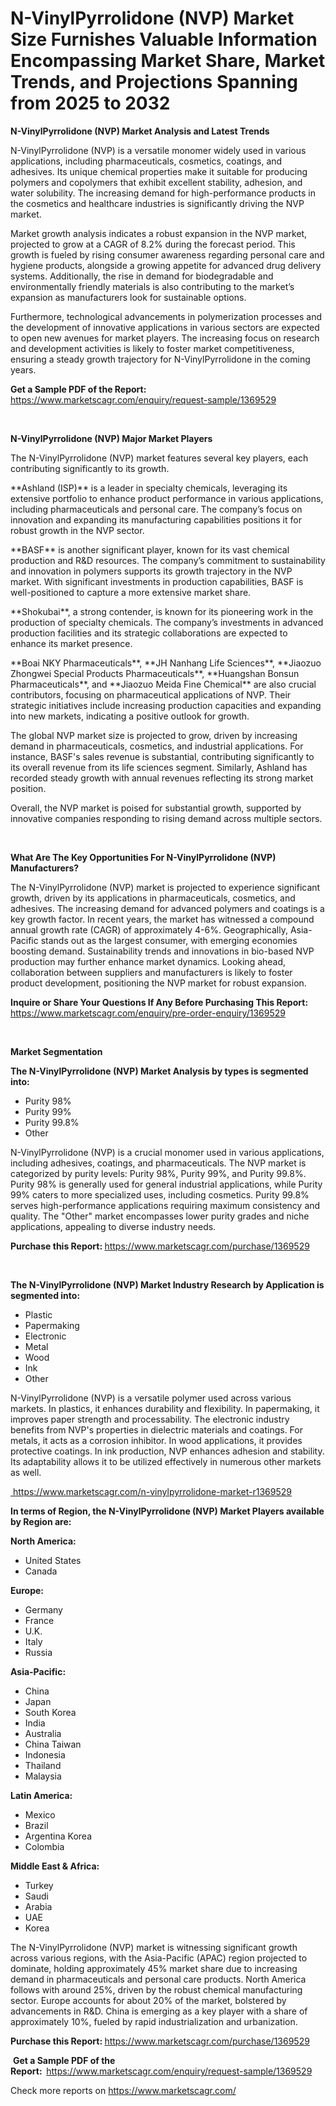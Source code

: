 <p><h1>N-VinylPyrrolidone (NVP) Market Size Furnishes Valuable Information Encompassing Market Share, Market Trends, and Projections Spanning from 2025 to 2032</h1></p><p><strong>N-VinylPyrrolidone (NVP) Market Analysis and Latest Trends</strong></p>
<p><p>N-VinylPyrrolidone (NVP) is a versatile monomer widely used in various applications, including pharmaceuticals, cosmetics, coatings, and adhesives. Its unique chemical properties make it suitable for producing polymers and copolymers that exhibit excellent stability, adhesion, and water solubility. The increasing demand for high-performance products in the cosmetics and healthcare industries is significantly driving the NVP market.</p><p>Market growth analysis indicates a robust expansion in the NVP market, projected to grow at a CAGR of 8.2% during the forecast period. This growth is fueled by rising consumer awareness regarding personal care and hygiene products, alongside a growing appetite for advanced drug delivery systems. Additionally, the rise in demand for biodegradable and environmentally friendly materials is also contributing to the market’s expansion as manufacturers look for sustainable options.</p><p>Furthermore, technological advancements in polymerization processes and the development of innovative applications in various sectors are expected to open new avenues for market players. The increasing focus on research and development activities is likely to foster market competitiveness, ensuring a steady growth trajectory for N-VinylPyrrolidone in the coming years.</p></p>
<p><strong>Get a Sample PDF of the Report:&nbsp;</strong> <a href="https://www.marketscagr.com/enquiry/request-sample/1369529?utm_campaign=3122&utm_medium=2&utm_source=Github&utm_content=ia&utm_term=22032025&utm_id=n-vinylpyrrolidone-nvp">https://www.marketscagr.com/enquiry/request-sample/1369529</a></p>
<p>&nbsp;</p>
<p><strong>N-VinylPyrrolidone (NVP) Major Market Players</strong></p>
<p><p>The N-VinylPyrrolidone (NVP) market features several key players, each contributing significantly to its growth. </p><p>**Ashland (ISP)** is a leader in specialty chemicals, leveraging its extensive portfolio to enhance product performance in various applications, including pharmaceuticals and personal care. The company’s focus on innovation and expanding its manufacturing capabilities positions it for robust growth in the NVP sector.</p><p>**BASF** is another significant player, known for its vast chemical production and R&D resources. The company’s commitment to sustainability and innovation in polymers supports its growth trajectory in the NVP market. With significant investments in production capabilities, BASF is well-positioned to capture a more extensive market share.</p><p>**Shokubai**, a strong contender, is known for its pioneering work in the production of specialty chemicals. The company’s investments in advanced production facilities and its strategic collaborations are expected to enhance its market presence.</p><p>**Boai NKY Pharmaceuticals**, **JH Nanhang Life Sciences**, **Jiaozuo Zhongwei Special Products Pharmaceuticals**, **Huangshan Bonsun Pharmaceuticals**, and **Jiaozuo Meida Fine Chemical** are also crucial contributors, focusing on pharmaceutical applications of NVP. Their strategic initiatives include increasing production capacities and expanding into new markets, indicating a positive outlook for growth.</p><p>The global NVP market size is projected to grow, driven by increasing demand in pharmaceuticals, cosmetics, and industrial applications. For instance, BASF's sales revenue is substantial, contributing significantly to its overall revenue from its life sciences segment. Similarly, Ashland has recorded steady growth with annual revenues reflecting its strong market position.</p><p>Overall, the NVP market is poised for substantial growth, supported by innovative companies responding to rising demand across multiple sectors.</p></p>
<p>&nbsp;</p>
<p><strong>What Are The Key Opportunities For N-VinylPyrrolidone (NVP) Manufacturers?</strong></p>
<p><p>The N-VinylPyrrolidone (NVP) market is projected to experience significant growth, driven by its applications in pharmaceuticals, cosmetics, and adhesives. The increasing demand for advanced polymers and coatings is a key growth factor. In recent years, the market has witnessed a compound annual growth rate (CAGR) of approximately 4-6%. Geographically, Asia-Pacific stands out as the largest consumer, with emerging economies boosting demand. Sustainability trends and innovations in bio-based NVP production may further enhance market dynamics. Looking ahead, collaboration between suppliers and manufacturers is likely to foster product development, positioning the NVP market for robust expansion.</p></p>
<p><strong>Inquire or Share Your Questions If Any Before Purchasing This Report:</strong> <a href="https://www.marketscagr.com/enquiry/pre-order-enquiry/1369529?utm_campaign=3122&utm_medium=2&utm_source=Github&utm_content=ia&utm_term=22032025&utm_id=n-vinylpyrrolidone-nvp">https://www.marketscagr.com/enquiry/pre-order-enquiry/1369529</a></p>
<p>&nbsp;</p>
<p><strong>Market Segmentation</strong></p>
<p><strong>The N-VinylPyrrolidone (NVP) Market Analysis by types is segmented into:</strong></p>
<p><ul><li>Purity 98%</li><li>Purity 99%</li><li>Purity 99.8%</li><li>Other</li></ul></p>
<p><p>N-VinylPyrrolidone (NVP) is a crucial monomer used in various applications, including adhesives, coatings, and pharmaceuticals. The NVP market is categorized by purity levels: Purity 98%, Purity 99%, and Purity 99.8%. Purity 98% is generally used for general industrial applications, while Purity 99% caters to more specialized uses, including cosmetics. Purity 99.8% serves high-performance applications requiring maximum consistency and quality. The "Other" market encompasses lower purity grades and niche applications, appealing to diverse industry needs.</p></p>
<p><strong>Purchase this Report:&nbsp;</strong><a href="https://www.marketscagr.com/purchase/1369529?utm_campaign=3122&utm_medium=2&utm_source=Github&utm_content=ia&utm_term=22032025&utm_id=n-vinylpyrrolidone-nvp">https://www.marketscagr.com/purchase/1369529</a></p>
<p>&nbsp;</p>
<p><strong>The N-VinylPyrrolidone (NVP) Market Industry Research by Application is segmented into:</strong></p>
<p><ul><li>Plastic</li><li>Papermaking</li><li>Electronic</li><li>Metal</li><li>Wood</li><li>Ink</li><li>Other</li></ul></p>
<p><p>N-VinylPyrrolidone (NVP) is a versatile polymer used across various markets. In plastics, it enhances durability and flexibility. In papermaking, it improves paper strength and processability. The electronic industry benefits from NVP's properties in dielectric materials and coatings. For metals, it acts as a corrosion inhibitor. In wood applications, it provides protective coatings. In ink production, NVP enhances adhesion and stability. Its adaptability allows it to be utilized effectively in numerous other markets as well.</p></p>
<p><a href="https://www.marketscagr.com/n-vinylpyrrolidone-market-r1369529?utm_campaign=3122&utm_medium=2&utm_source=Github&utm_content=ia&utm_term=22032025&utm_id=n-vinylpyrrolidone-nvp">&nbsp;https://www.marketscagr.com/n-vinylpyrrolidone-market-r1369529</a></p>
<p><strong>In terms of Region, the N-VinylPyrrolidone (NVP) Market Players available by Region are:</strong></p>
<p>
    <p> <strong> North America: </strong>
        <ul>
            <li>United States</li>
            <li>Canada</li>
        </ul>
        </p> 
    <p> <strong> Europe: </strong>
        <ul>
            <li>Germany</li>
            <li>France</li>
            <li>U.K.</li>
            <li>Italy</li>
            <li>Russia</li>
        </ul>
        </p> 
    <p> <strong> Asia-Pacific: </strong>
        <ul>
            <li>China</li>
            <li>Japan</li>
            <li>South Korea</li>
            <li>India</li>
            <li>Australia</li>
            <li>China Taiwan</li>
            <li>Indonesia</li>
            <li>Thailand</li>
            <li>Malaysia</li>
        </ul>
        </p> 
    <p> <strong> Latin America: </strong>
        <ul>
            <li>Mexico</li>
            <li>Brazil</li>
            <li>Argentina Korea</li>
            <li>Colombia</li>
        </ul>
        </p> 
    <p> <strong> Middle East & Africa: </strong>
        <ul>
            <li>Turkey</li>
            <li>Saudi</li>
            <li>Arabia</li>
            <li>UAE</li>
            <li>Korea</li>
        </ul>
    </p>
    </p>
<p><p>The N-VinylPyrrolidone (NVP) market is witnessing significant growth across various regions, with the Asia-Pacific (APAC) region projected to dominate, holding approximately 45% market share due to increasing demand in pharmaceuticals and personal care products. North America follows with around 25%, driven by the robust chemical manufacturing sector. Europe accounts for about 20% of the market, bolstered by advancements in R&D. China is emerging as a key player with a share of approximately 10%, fueled by rapid industrialization and urbanization.</p></p>
<p><strong>Purchase this Report: </strong><a href="https://www.marketscagr.com/purchase/1369529?utm_campaign=3122&utm_medium=2&utm_source=Github&utm_content=ia&utm_term=22032025&utm_id=n-vinylpyrrolidone-nvp">https://www.marketscagr.com/purchase/1369529</a></p>
<p>&nbsp;<strong>Get a Sample PDF of the Report:&nbsp;&nbsp;</strong><a href="https://www.marketscagr.com/enquiry/request-sample/1369529?utm_campaign=3122&utm_medium=2&utm_source=Github&utm_content=ia&utm_term=22032025&utm_id=n-vinylpyrrolidone-nvp">https://www.marketscagr.com/enquiry/request-sample/1369529</a></p>
<p><strong></strong></p>
<p>Check more reports on <a href="https://www.marketscagr.com/?utm_campaign=3122&utm_medium=2&utm_source=Github&utm_content=ia&utm_term=22032025&utm_id=n-vinylpyrrolidone-nvp">https://www.marketscagr.com/</a></p>